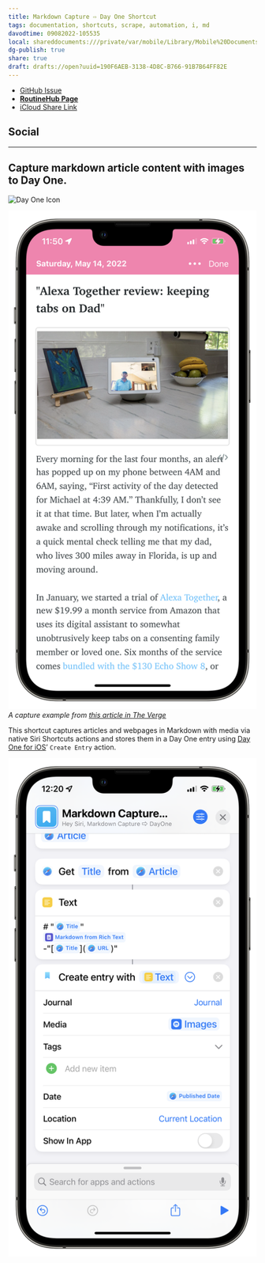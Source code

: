 ```yaml
---
title: Markdown Capture ⇨ Day One Shortcut
tags: documentation, shortcuts, scrape, automation, i, md
davodtime: 09082022-105535
local: shareddocuments:///private/var/mobile/Library/Mobile%20Documents/iCloud~md~obsidian/Documents/OBSHIDDIAN/drafts/190F6AEB-3138-4D8C-B766-91B7B64FF82E.md
dg-publish: true
share: true
draft: drafts://open?uuid=190F6AEB-3138-4D8C-B766-91B7B64FF82E
---
```


- [GitHub Issue](https://github.com/extratone/i/issues/198)
- [**RoutineHub Page**](https://routinehub.co/shortcut/11904)
- [iCloud Share Link](https://www.icloud.com/shortcuts/31e811573d524663962964a580dc3a67)

## Social

---

## Capture markdown article content with images to Day One.

![Day One Icon](https://i.snap.as/Ih0yzekX.png)

![Capture Example](https://github.com/extratone/upgit/blob/main/images/D773077B-F80A-4A6A-821C-D97209FB3EF5.png/?raw=true)
*A capture example from [this article in *The Verge*](https://www.theverge.com/23066024/alexa-together-review-elder-care-urgent-response)*

This shortcut captures articles and webpages in Markdown with media via native Siri Shortcuts actions and stores them in a Day One entry using [Day One for iOS](https://apps.apple.com/us/app/day-one-journal-private-diary/id1044867788)’ `Create Entry` action.

![Shortcut Actions](https://github.com/extratone/upgit/blob/main/images/74765E44-64E9-48FD-9978-B7DF07BE9818.png?raw=true)